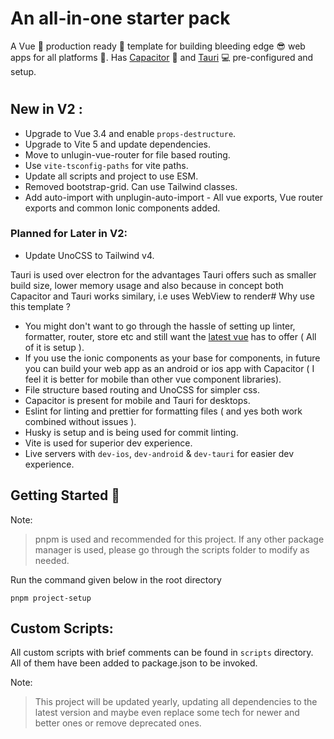 # An all-in-one starter pack

A Vue 💚 production ready 🤩 template for building bleeding edge 😎 web apps for all platforms 🌟. Has [Capacitor](https://capacitorjs.com) 📱 and [Tauri](https://tauri.app) 💻 pre-configured and setup.

#

## New in V2 :

-   Upgrade to Vue 3.4 and enable `props-destructure`.
-   Upgrade to Vite 5 and update dependencies.
-   Move to unlugin-vue-router for file based routing.
-   Use `vite-tsconfig-paths` for vite paths.
-   Update all scripts and project to use ESM.
-   Removed bootstrap-grid. Can use Tailwind classes.
-   Add auto-import with unplugin-auto-import - All vue exports, Vue router exports and common Ionic components added.

### Planned for Later in V2:

-   Update UnoCSS to Tailwind v4.

Tauri is used over electron for the advantages Tauri offers such as smaller build size, lower memory usage and also because in concept both Capacitor and Tauri works similary, i.e uses WebView to render# Why use this template ?

-   You might don't want to go through the hassle of setting up linter, formatter, router, store etc and still want the [latest vue](https://twitter.com/youyuxi/status/1464058813649088516?lang=en) has to offer ( All of it is setup ).
-   If you use the ionic components as your base for components, in future you can build your web app as an android or ios app with Capacitor ( I feel it is better for mobile than other vue component libraries).
-   File structure based routing and UnoCSS for simpler css.
-   Capacitor is present for mobile and Tauri for desktops.
-   Eslint for linting and prettier for formatting files ( and yes both work combined without issues ).
-   Husky is setup and is being used for commit linting.
-   Vite is used for superior dev experience.
-   Live servers with `dev-ios`, `dev-android` & `dev-tauri` for easier dev experience.

###

## Getting Started 🤩

Note:

> pnpm is used and recommended for this project. If any other package manager is used, please go through the scripts folder to modify as needed.

Run the command given below in the root directory

```
pnpm project-setup
```

##

## Custom Scripts:

All custom scripts with brief comments can be found in `scripts` directory. All of them have been added to package.json to be invoked.

Note:

> This project will be updated yearly, updating all dependencies to the latest version and maybe even replace some tech for newer and better ones or remove deprecated ones.
